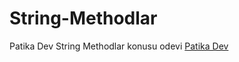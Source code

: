 # String-Methodlar
Patika Dev String Methodlar konusu odevi
[Patika Dev](https://www.patika.dev/tr)

